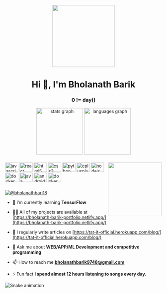 <div align="center">
  <img height="200" src="https://media-exp1.licdn.com/dms/image/C4D16AQEj4xrCN-6ILw/profile-displaybackgroundimage-shrink_350_1400/0/1659617806585?e=1675296000&v=beta&t=KIea3KcWP2AadwbQPsaU2kkNIb4whia98pZocDXvjaM"  />
</div>
<h1 align="center">Hi 👋, I'm Bholanath Barik</h1>
<h3 align="center">0 != day()</h3>

<div align="center">
  <img src="https://github-readme-stats.vercel.app/api?hide_title=false&hide_rank=false&show_icons=true&include_all_commits=true&count_private=true&disable_animations=false&theme=dracula&locale=en&hide_border=false&username=bholanathbarik9748" height="150" alt="stats graph"  />
  <img src="https://github-readme-stats.vercel.app/api/top-langs?locale=en&hide_title=false&layout=compact&card_width=320&langs_count=5&theme=dracula&hide_border=false&username=bholanathbarik9748" height="150" alt="languages graph"  />
</div>


###

<img align="right" height="173" src="https://static.wixstatic.com/media/fcf9f1_183add7b26954250a69bc0ac13f8ca50~mv2.gif/v1/fill/w_1600,h_900,al_c,q_90/file.jpg"  />

###

<div align="left">
  <img src="https://cdn.jsdelivr.net/gh/devicons/devicon/icons/javascript/javascript-original.svg" height="30" width="42" alt="javascript logo"  />
  <img src="https://cdn.jsdelivr.net/gh/devicons/devicon/icons/react/react-original.svg" height="30" width="42" alt="react logo"  />
  <img src="https://cdn.jsdelivr.net/gh/devicons/devicon/icons/html5/html5-original.svg" height="30" width="42" alt="html5 logo"  />
  <img src="https://cdn.jsdelivr.net/gh/devicons/devicon/icons/css3/css3-original.svg" height="30" width="42" alt="css3 logo"  />
  <img src="https://cdn.jsdelivr.net/gh/devicons/devicon/icons/python/python-original.svg" height="30" width="42" alt="python logo"  />
  <img src="https://cdn.jsdelivr.net/gh/devicons/devicon/icons/cplusplus/cplusplus-original.svg" height="30" width="42" alt="cplusplus logo"  />
  <img src="https://cdn.jsdelivr.net/gh/devicons/devicon/icons/nodejs/nodejs-original.svg" height="30" width="42" alt="nodejs logo"  />
  <img src="https://cdn.jsdelivr.net/gh/devicons/devicon/icons/docker/docker-original.svg" height="30" width="42" alt="docker logo"  />
  <img src="https://cdn.jsdelivr.net/gh/devicons/devicon/icons/java/java-original.svg" height="30" width="42" alt="java logo"  />
  <img src="https://cdn.jsdelivr.net/gh/devicons/devicon/icons/android/android-original.svg" height="30" width="42" alt="android logo"  />
  <img src="https://cdn.jsdelivr.net/gh/devicons/devicon/icons/docker/docker-original.svg" height="30" width="42" alt="docker logo"  />
</div>


###
<p align="left"> <a href="https://twitter.com/@bholanathbari18" target="blank"><img src="https://img.shields.io/twitter/url?style=social&url=https%3A%2F%2Ftwitter.com%2FBholanathBari18" alt="@bholanathbari18" /></a> </p>

- 🌱 I’m currently learning **TensorFlow**

- 👨‍💻 All of my projects are available at [https://bholanath-barik-portfolio.netlify.app/](https://bholanath-barik-portfolio.netlify.app/)

- 📝 I regularly write articles on [https://tat-it-official.herokuapp.com/blog/](https://tat-it-official.herokuapp.com/blog/)

- 💬 Ask me about **WEB/APP/ML Development and competitive programming**

- 📫 How to reach me **bholanathbarik9748@gmail.com**

- ⚡ Fun fact **I spend almost 12 hours listening to songs every day.**


<img src="https://raw.githubusercontent.com/bholanathbarik9748/bholanathbarik9748/blob/output/snake.svg" alt="Snake animation" />
